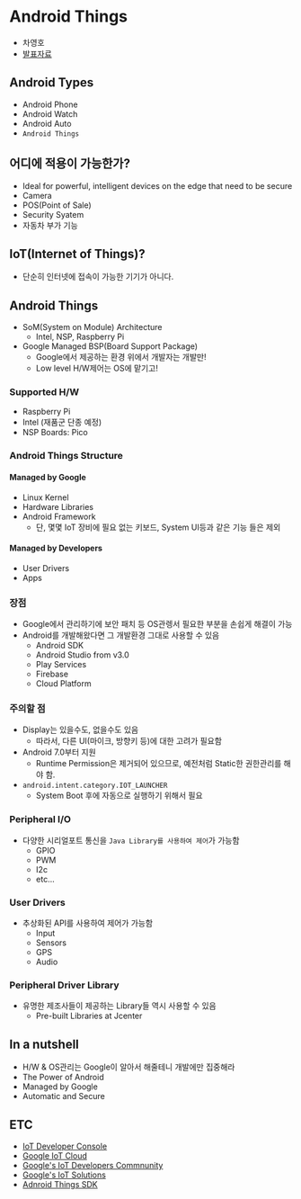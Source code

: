 # Android Things
- 차영호
- [발표자료](https://docs.google.com/presentation/d/11YmOBjMqFTz74lylxqR2agTpfI0RY1D5qi67fNhuOCI/edit#slide=id.p)

## Android Types
- Android Phone
- Android Watch
- Android Auto
- `Android Things`

## 어디에 적용이 가능한가?
- Ideal for powerful, intelligent devices on the edge that need to be secure
- Camera
- POS(Point of Sale)
- Security Syatem
- 자동차 부가 기능

## IoT(Internet of Things)?
- 단순히 인터넷에 접속이 가능한 기기가 아니다.

## Android Things
- SoM(System on Module) Architecture
  - Intel, NSP, Raspberry Pi
- Google Managed BSP(Board Support Package)
  - Google에서 제공하는 환경 위에서 개발자는 개발만!
  - Low level H/W제어는 OS에 맡기고!

### Supported H/W
- Raspberry Pi
- Intel (재품군 단종 예정)
- NSP Boards: Pico

### Android Things Structure

#### Managed by Google
- Linux Kernel
- Hardware Libraries
- Android Framework
  - 단, 몇몇 IoT 장비에 필요 없는 키보드, System UI등과 같은 기능 들은 제외

#### Managed by Developers
- User Drivers
- Apps

### 장점
- Google에서 관리하기에 보안 패치 등 OS관렝서 필요한 부분을 손쉽게 해결이 가능
- Android를 개발해왔다면 그 개발환경 그대로 사용할 수 있음
  - Android SDK
  - Android Studio from v3.0
  - Play Services
  - Firebase
  - Cloud Platform

### 주의할 점
- Display는 있을수도, 없을수도 있음
  - 따라서, 다른 UI(마이크, 방향키 등)에 대한 고려가 필요함
- Android 7.0부터 지원
  - Runtime Permission은 제거되어 있으므로, 예전처럼 Static한 권한관리를 해야 함.
- `android.intent.category.IOT_LAUNCHER`
  - System Boot 후에 자동으로 실행하기 위해서 필요

### Peripheral I/O
- 다양한 시리얼포트 통신을 `Java Library를 사용하여 제어`가 가능함
  - GPIO
  - PWM
  - I2c
  - etc...

### User Drivers
- 추상화된 API를 사용하여 제어가 가능함
  - Input
  - Sensors
  - GPS
  - Audio

### Peripheral Driver Library
- 유명한 제조사들이 제공하는 Library들 역시 사용할 수 있음
  - Pre-built Libraries at Jcenter

## In a nutshell
- H/W & OS관리는 Google이 알아서 해줄테니 개발에만 집중해라
- The Power of Android
- Managed by Google
- Automatic and Secure

## ETC
- [IoT Developer Console](https://developers.google.com/weave/guides/apps-tools/developers-console)
- [Google IoT Cloud](https://cloud.google.com/solutions/iot/)
- [Google's IoT Developers Commnunity](https://g.co/iotdev)
- [Google's IoT Solutions](https://iot.google.com)
- [Adnroid Things SDK](https://developer.android.com/things)
